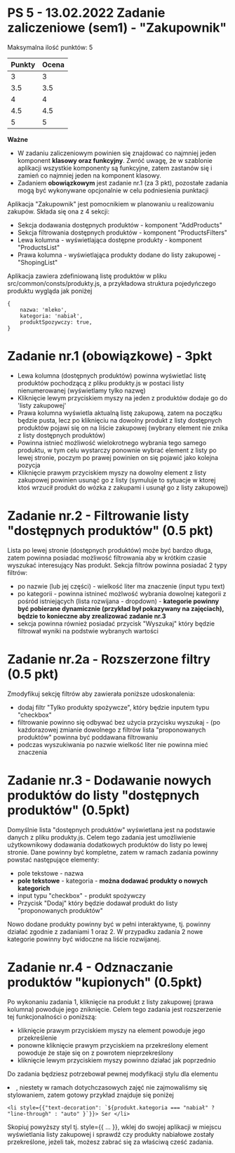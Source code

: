 # PS 5 - 13.02.2022 Zadanie zaliczeniowe (sem1) - "Zakupownik"

Maksymalna ilość punktów: 5

Punkty  | Ocena
------------- | -------------
3  | 3
3.5  | 3.5
4  | 4
4.5  | 4.5
5  | 5

**Ważne**
- W zadaniu zaliczeniowym powinien się znajdować co najmniej jeden komponent **klasowy oraz funkcyjny**. Zwróć uwagę, że w szablonie aplikacji wszystkie komponenty są funkcyjne, zatem zastanów się i zamień co najmniej jeden na komponent klasowy.
- Zadaniem **obowiązkowym** jest zadanie nr.1 (za 3 pkt), pozostałe zadania mogą być wykonywane opcjonalnie w celu podniesienia punktacji

Aplikacja "Zakupownik" jest pomocnikiem w planowaniu u realizowaniu zakupów.
Składa się ona z 4 sekcji:
- Sekcja dodawania dostępnych produktów - komponent "AddProducts"
- Sekcja filtrowania dostępnych produktów - komponent "ProductsFilters"
- Lewa kolumna - wyświetlająca dostępne produkty - komponent "ProductsList"
- Prawa kolumna - wyświetlająca produkty dodane do listy zakupowej - "ShopingList"

Aplikacja zawiera zdefiniowaną listę produktów w pliku src/common/consts/produkty.js, a przykładowa struktura pojedyńczego produktu wygląda jak poniżej
  ```
  {
      nazwa: 'mleko',
      kategoria: 'nabiał',
      produktSpozywczy: true,
  }
  ```


# Zadanie nr.1 (obowiązkowe) - 3pkt
- Lewa kolumna (dostępnych produktów) powinna wyświetlać listę produktów pochodzącą z pliku produkty.js w postaci listy nienumerowanej (wyświetlamy tylko nazwę)
- Kliknięcie lewym przyciskiem myszy na jeden z produktów dodaje go do 'listy zakupowej'
- Prawa kolumna wyświetla aktualną listę zakupową, zatem na początku będzie pusta, lecz po kliknięciu na dowolny produkt z listy dostępnych produktów pojawi się on na liście zakupowej (wybrany element nie znika z listy dostępnych produktów)
- Powinna istnieć możliwość wielokrotnego wybrania tego samego produktu, w tym celu wystarczy ponownie wybrać element z listy po lewej stronie, poczym po prawej powinien on się pojawić jako kolejna pozycja
- Kliknięcie prawym przyciskiem myszy na dowolny element z listy zakupowej powinien usunąć go z listy (symuluje to sytuacje w ktorej ktoś wrzucił produkt do wózka z zakupami i usunął go z listy zakupowej)

# Zadanie nr.2 - Filtrowanie listy "dostępnych produktów" (0.5 pkt)
Lista po lewej stronie (dostępnych produktów) może być bardzo długa, zatem powinna posiadać możliwość filtrowania aby w krótkim czasie wyszukać interesujący Nas produkt. Sekcja filtrów powinna posiadać 2 typy filtrów:

- po nazwie (lub jej części) - wielkość liter ma znaczenie (input typu text)
- po kategorii - powinna istnineć możlwość wybrania dowolnej kategorii z pośród istniejących  (lista rozwijana - dropdown) - **kategorie powinny być pobierane dynamicznie (przykład był pokazywany na zajęciach), będzie to konieczne aby zrealizować zadanie nr.3**
- sekcja powinna również posiadać przycisk "Wyszukaj" który będzie filtrował wyniki na podstwie wybranych wartości

# Zadanie nr.2a - Rozszerzone filtry (0.5 pkt)
Zmodyfikuj sekcję filtrów aby zawierała poniższe udoskonalenia:
- dodaj filtr "Tylko produkty spożywcze", który będzie inputem typu "checkbox"
- filtrowanie powinno się odbywać bez użycia przycisku wyszukaj - (po każdorazowej zmianie dowolnego z filtrów lista "proponowanych produktów" powinna być poddawana filtrowaniu
- podczas wyszukiwania po nazwie wielkość liter nie powinna mieć znaczenia

# Zadanie nr.3 - Dodawanie nowych produktów do listy "dostępnych produktów" (0.5pkt)
Domyślnie lista "dostępnych produktów" wyświetlana jest na podstawie danych z pliku produkty.js. Celem tego zadania jest umożliwienie użytkownikowy dodawania dodatkowych produktów do listy po lewej stronie. Dane powinny być kompletne, zatem w ramach zadania powinny powstać następujące elementy:
- pole tekstowe - nazwa
- **pole tekstowe** - kategoria - **można dodawać produkty o nowych kategorich**
- input typu "checkbox" - produkt spożywczy
- Przycisk "Dodaj" który będzie dodawał produkt do listy "proponowanych produktów"

Nowo dodane produkty powinny być w pełni interaktywne, tj. powinny działać zgodnie z zadaniami 1 oraz 2. W przypadku zadania 2 nowe kategorie powinny być widoczne na liście rozwijanej.

# Zadanie nr.4 - Odznaczanie produktów "kupionych" (0.5pkt)
Po wykonaniu zadania 1, kliknięcie na produkt z listy zakupowej (prawa kolumna) powoduje jego zniknięcie. Celem tego zadania jest rozszerzenie tej funkcjonalności o poniższą:
 - kliknięcie prawym przyciskiem myszy na element powoduje jego przekreślenie
 - ponowne kliknięcie prawym przyciskiem na przekreślony element powoduje że staje się on z powrotem nieprzekreślony
 - kliknięcie lewym przyciskiem myszy powinno działać jak poprzednio

Do zadania będziesz potrzebował pewnej modyfikacji stylu dla elementu <li>, niestety w ramach dotychczasowych zajęć nie zajmowaliśmy się stylowaniem, zatem gotowy przykład znajduje się poniżej
  ```
<li style={{"text-decoration": `${produkt.kategoria === "nabiał" ? "line-through" : "auto" }`}}> Ser </li>
  ```
Skopiuj powyższy styl tj. style={{ ... }}, wklej do swojej aplikacji w miejscu wyświetlania listy zakupowej i sprawdź czy produkty nabiałowe zostały przekreślone, jeżeli tak, możesz zabrać się za właściwą cześć zadania.

